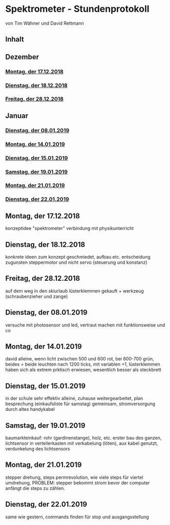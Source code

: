
# Spektrometer - Stundenprotokoll 
 von Tim Wähner und David Rettmann 

## Inhalt

## Dezember

### [Montag, der 17.12.2018](#1)
### [Dienstag, der 18.12.2018](#2)
### [Freitag, der 28.12.2018](3)

## Januar

### [Dienstag, der 08.01.2019](#4)
### [Montag, der 14.01.2019](#5) 
### [Dienstag, der 15.01.2019](#6)
### [Samstag, der 19.01.2019](#7)
### [Montag, der 21.01.2019](#8)
### [Dienstag, der 22.01.2019](#9)

## Montag, der 17.12.2018<a name="1"></a>

konzeptidee "spektrometer" verbindung mit physikunterricht

## Dienstag, der 18.12.2018<a name="2"></a>

konkrete ideen zum konzept geschmiedet, aufbau etc. entscheidung zugunsten steppermotor und nicht servo (steuerung und konstanz) 

## Freitag, der 28.12.2018<a name="3"></a>

auf dem weg in den skiurlaub lüsterklemmen gekauft + werkzeug (schraubenzieher und zange)

## Dienstag, der 08.01.2019<a name="4"></a>

versuche mit photosensor und led, vertraut machen mit funktionsweise und co 

## Montag, der 14.01.2019<a name="5"></a>

david alleine, wenn licht zwischen 500 und 600 rot, bei 600-700 grün, beides = beide leuchten nach 1200 ticks, mit variablen +1, lüsterklemmen haben sich als extrem prktisch erwiesen, wesentlich besser als steckbrett

## Dienstag, der 15.01.2019<a name="6"></a>

in der schule sehr effektiv alleine, zuhause weitergearbeitet, plan besprechung (einkaufsliste für samstag) gemeinsam, stromversorgung durch altes handykabel

## Samstag, der 19.01.2019<a name="7"></a>

baumarkteinkauf: rohr (gardinenstange), holz, etc. erster bau des ganzen, lichtsensor in verteilerkasten mit verkabelung (löten), aux kabel genutzt, verdunkelung des lichtsensors

## Montag, der 21.01.2019<a name="8"></a>

stepper drehung, steps permrevolution, wie viele steps für viertel umdrehung, PROBLEM: stepper bekommt strom bevor der computer anfängt die steps zu zählen. 

## Dienstag, der 22.01.2019<a name="9"></a>

same wie gestern, commands finden für stop und ausgangsstellung 
